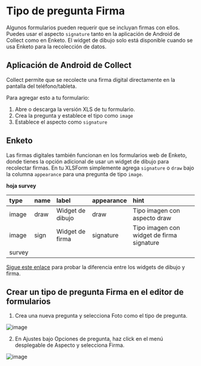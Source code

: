 # Tipo de pregunta Firma

Algunos formularios pueden requerir que se incluyan firmas con ellos. Puedes usar el aspecto `signature` tanto en la aplicación de Android de Collect como en Enketo. El widget de dibujo solo está disponible cuando se usa Enketo para la recolección de datos.

## Aplicación de Android de Collect

Collect permite que se recolecte una firma digital directamente en la pantalla del teléfono/tableta.

Para agregar esto a tu formulario:

1. Abre o descarga la versión XLS de tu formulario.
2. Crea la pregunta y establece el tipo como `image`
3. Establece el aspecto como `signature`

## Enketo

Las firmas digitales también funcionan en los formularios web de Enketo, donde tienes la opción adicional de usar un widget de dibujo para recolectar firmas. En tu XLSForm simplemente agrega `signature` o `draw` bajo la columna `appearance` para una pregunta de tipo `image`.

**hoja survey**

| type  | name | label            | appearance | hint                                      |
| :---- | :--- | :--------------- | :--------- | :---------------------------------------- |
| image | draw | Widget de dibujo | draw       | Tipo imagen con aspecto draw              |
| image | sign | Widget de firma  | signature  | Tipo imagen con widget de firma signature |
| survey |

[Sigue este enlace](https://enke.to/draw) para probar la diferencia entre los widgets de dibujo y firma.

## Crear un tipo de pregunta Firma en el editor de formularios

1. Crea una nueva pregunta y selecciona Foto como el tipo de pregunta.

![image](/images/collecting_signatures/new_question.jpg)

2. En Ajustes bajo Opciones de pregunta, haz click en el menú desplegable de Aspecto y selecciona Firma.

![image](/images/collecting_signatures/signature.jpg)